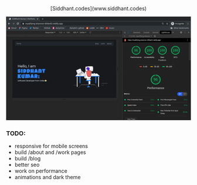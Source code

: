 <p align="center">[Siddhant.codes](www.siddhant.codes)</p>

![website_performance](./score.png)


### TODO:

  - responsive for mobile screens
  - build /about and /work pages
  - build /blog
  - better seo
  - work on performance
  - animations and dark theme


